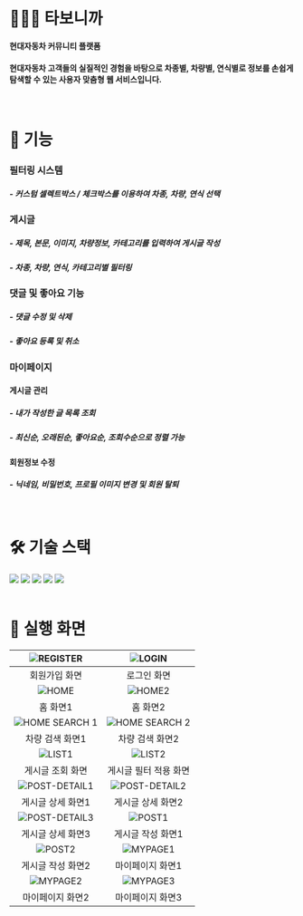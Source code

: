 # 🧑🏻‍💻 타보니까
#### 현대자동차 커뮤니티 플랫폼
#### 현대자동차 고객들의 실질적인 경험을 바탕으로 차종별, 차량별, 연식별로 정보를 손쉽게 탐색할 수 있는 사용자 맞춤형 웹 서비스입니다.
<br />


# 🧾 기능
### 필터링 시스템
##### - 커스텀 셀렉트박스 / 체크박스를 이용하여 차종, 차량, 연식 선택
### 게시글 
##### - 제목, 본문, 이미지, 차량정보, 카테고리를 입력하여 게시글 작성
##### - 차종, 차량, 연식, 카테고리별 필터링
### 댓글 및 좋아요 기능
##### - 댓글 수정 및 삭제
##### - 좋아요 등록 및 취소
### 마이페이지
#### 게시글 관리
##### - 내가 작성한 글 목록 조회
##### - 최신순, 오래된순, 좋아요순, 조회수순으로 정렬 가능
#### 회원정보 수정
##### - 닉네임, 비밀번호, 프로필 이미지 변경 및 회원 탈퇴

<br/>

# 🛠️ 기술 스택
<div>
  <img src="https://img.shields.io/badge/vite-%23646CFF.svg?style=for-the-badge&logo=vite&logoColor=white"/>
  <img src="https://img.shields.io/badge/react-%2320232a.svg?style=for-the-badge&logo=react&logoColor=%2361DAFB"/>
  <img src="https://img.shields.io/badge/javascript-F7DF1E?style=for-the-badge&logo=javascript&logoColor=black">
  <img src="https://img.shields.io/badge/styled components-DB7093?style=for-the-badge&logo=styled-components&logoColor=white"/>
  <img src="https://img.shields.io/badge/AWS-%23FF9900.svg?style=for-the-badge&logo=amazon-aws&logoColor=white"/>
</div>
<br />


# 📱 실행 화면
| ![REGISTER](https://github.com/user-attachments/assets/e0a7596b-1839-4a3c-8aa6-bcd2d92f1a39) | ![LOGIN](https://github.com/user-attachments/assets/1c8599b8-ff3b-442b-b959-4b3df4a71333) |
|:----------:|:----------:|
|  회원가입 화면 | 로그인 화면 |
| ![HOME](https://github.com/user-attachments/assets/edb40648-d877-402a-9c0f-b7c884ab3a8a) | ![HOME2](https://github.com/user-attachments/assets/a05a1266-4e0a-4846-9c9c-51f3bcee1db1) |
| 홈 화면1 | 홈 화면2 |
| ![HOME SEARCH 1](https://github.com/user-attachments/assets/30c74d6c-701c-4910-accb-515c01499b8e) | ![HOME SEARCH 2](https://github.com/user-attachments/assets/04677a3b-9893-475c-a975-851ecbd99151) |
| 차량 검색 화면1 | 차량 검색 화면2 |
| ![LIST1](https://github.com/user-attachments/assets/d4c75d23-e2bc-4c9c-83f5-0a3c80a75603) | ![LIST2](https://github.com/user-attachments/assets/38a1eab5-328b-4f62-899b-d31e909c6b75) |
| 게시글 조회 화면 | 게시글 필터 적용 화면 |
| ![POST-DETAIL1](https://github.com/user-attachments/assets/586b92a5-b598-40ed-a5b2-f465aa9e196e) | ![POST-DETAIL2](https://github.com/user-attachments/assets/69ca4f31-e4e9-40be-8d3a-c2bd20d12016) |
| 게시글 상세 화면1 | 게시글 상세 화면2 |
| ![POST-DETAIL3](https://github.com/user-attachments/assets/526cb0ab-5938-471d-833d-66da07a605ac) | ![POST1](https://github.com/user-attachments/assets/10ba4a44-17da-4a6f-becc-e87548641736) |
| 게시글 상세 화면3 | 게시글 작성 화면1 |
| ![POST2](https://github.com/user-attachments/assets/72e95740-d07f-445b-8967-8a39fd290d98) | ![MYPAGE1](https://github.com/user-attachments/assets/9b7d3bc8-2eeb-4867-bcf7-97d039b9c685) | 
| 게시글 작성 화면2 | 마이페이지 화면1 |
| ![MYPAGE2](https://github.com/user-attachments/assets/ff50ef25-7b64-4bea-b0a0-f7e5f72a30e0) | ![MYPAGE3](https://github.com/user-attachments/assets/e95704cd-31b9-416c-874f-4dfb87b31078) | 
| 마이페이지 화면2 | 마이페이지 화면3 |


<br />

